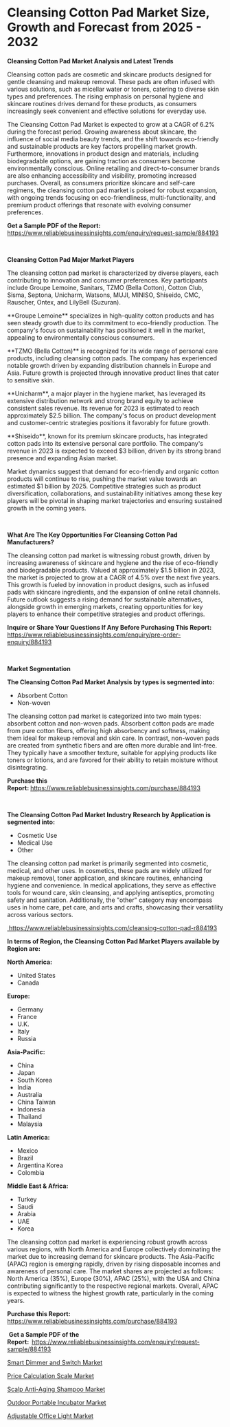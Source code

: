 <p><h1>Cleansing Cotton Pad Market Size, Growth and Forecast from 2025 - 2032</h1></p><p><strong>Cleansing Cotton Pad Market Analysis and Latest Trends</strong></p>
<p><p>Cleansing cotton pads are cosmetic and skincare products designed for gentle cleansing and makeup removal. These pads are often infused with various solutions, such as micellar water or toners, catering to diverse skin types and preferences. The rising emphasis on personal hygiene and skincare routines drives demand for these products, as consumers increasingly seek convenient and effective solutions for everyday use.</p><p>The Cleansing Cotton Pad Market is expected to grow at a CAGR of 6.2% during the forecast period. Growing awareness about skincare, the influence of social media beauty trends, and the shift towards eco-friendly and sustainable products are key factors propelling market growth. Furthermore, innovations in product design and materials, including biodegradable options, are gaining traction as consumers become environmentally conscious. Online retailing and direct-to-consumer brands are also enhancing accessibility and visibility, promoting increased purchases. Overall, as consumers prioritize skincare and self-care regimens, the cleansing cotton pad market is poised for robust expansion, with ongoing trends focusing on eco-friendliness, multi-functionality, and premium product offerings that resonate with evolving consumer preferences.</p></p>
<p><strong>Get a Sample PDF of the Report:&nbsp;</strong> <a href="https://www.reliablebusinessinsights.com/enquiry/request-sample/884193?utm_campaign=75&utm_medium=2&utm_source=Github&utm_content=ia&utm_term=05042025&utm_id=cleansing-cotton-pad">https://www.reliablebusinessinsights.com/enquiry/request-sample/884193</a></p>
<p>&nbsp;</p>
<p><strong>Cleansing Cotton Pad Major Market Players</strong></p>
<p><p>The cleansing cotton pad market is characterized by diverse players, each contributing to innovation and consumer preferences. Key participants include Groupe Lemoine, Sanitars, TZMO (Bella Cotton), Cotton Club, Sisma, Septona, Unicharm, Watsons, MUJI, MINISO, Shiseido, CMC, Rauscher, Ontex, and LilyBell (Suzuran).</p><p>**Groupe Lemoine** specializes in high-quality cotton products and has seen steady growth due to its commitment to eco-friendly production. The company's focus on sustainability has positioned it well in the market, appealing to environmentally conscious consumers.</p><p>**TZMO (Bella Cotton)** is recognized for its wide range of personal care products, including cleansing cotton pads. The company has experienced notable growth driven by expanding distribution channels in Europe and Asia. Future growth is projected through innovative product lines that cater to sensitive skin.</p><p>**Unicharm**, a major player in the hygiene market, has leveraged its extensive distribution network and strong brand equity to achieve consistent sales revenue. Its revenue for 2023 is estimated to reach approximately $2.5 billion. The company's focus on product development and customer-centric strategies positions it favorably for future growth.</p><p>**Shiseido**, known for its premium skincare products, has integrated cotton pads into its extensive personal care portfolio. The company's revenue in 2023 is expected to exceed $3 billion, driven by its strong brand presence and expanding Asian market.</p><p>Market dynamics suggest that demand for eco-friendly and organic cotton products will continue to rise, pushing the market value towards an estimated $1 billion by 2025. Competitive strategies such as product diversification, collaborations, and sustainability initiatives among these key players will be pivotal in shaping market trajectories and ensuring sustained growth in the coming years.</p></p>
<p>&nbsp;</p>
<p><strong>What Are The Key Opportunities For Cleansing Cotton Pad Manufacturers?</strong></p>
<p><p>The cleansing cotton pad market is witnessing robust growth, driven by increasing awareness of skincare and hygiene and the rise of eco-friendly and biodegradable products. Valued at approximately $1.5 billion in 2023, the market is projected to grow at a CAGR of 4.5% over the next five years. This growth is fueled by innovation in product designs, such as infused pads with skincare ingredients, and the expansion of online retail channels. Future outlook suggests a rising demand for sustainable alternatives, alongside growth in emerging markets, creating opportunities for key players to enhance their competitive strategies and product offerings.</p></p>
<p><strong>Inquire or Share Your Questions If Any Before Purchasing This Report:</strong> <a href="https://www.reliablebusinessinsights.com/enquiry/pre-order-enquiry/884193?utm_campaign=75&utm_medium=2&utm_source=Github&utm_content=ia&utm_term=05042025&utm_id=cleansing-cotton-pad">https://www.reliablebusinessinsights.com/enquiry/pre-order-enquiry/884193</a></p>
<p>&nbsp;</p>
<p><strong>Market Segmentation</strong></p>
<p><strong>The Cleansing Cotton Pad Market Analysis by types is segmented into:</strong></p>
<p><ul><li>Absorbent Cotton</li><li>Non-woven</li></ul></p>
<p><p>The cleansing cotton pad market is categorized into two main types: absorbent cotton and non-woven pads. Absorbent cotton pads are made from pure cotton fibers, offering high absorbency and softness, making them ideal for makeup removal and skin care. In contrast, non-woven pads are created from synthetic fibers and are often more durable and lint-free. They typically have a smoother texture, suitable for applying products like toners or lotions, and are favored for their ability to retain moisture without disintegrating.</p></p>
<p><strong>Purchase this Report:&nbsp;</strong><a href="https://www.reliablebusinessinsights.com/purchase/884193?utm_campaign=75&utm_medium=2&utm_source=Github&utm_content=ia&utm_term=05042025&utm_id=cleansing-cotton-pad">https://www.reliablebusinessinsights.com/purchase/884193</a></p>
<p>&nbsp;</p>
<p><strong>The Cleansing Cotton Pad Market Industry Research by Application is segmented into:</strong></p>
<p><ul><li>Cosmetic Use</li><li>Medical Use</li><li>Other</li></ul></p>
<p><p>The cleansing cotton pad market is primarily segmented into cosmetic, medical, and other uses. In cosmetics, these pads are widely utilized for makeup removal, toner application, and skincare routines, enhancing hygiene and convenience. In medical applications, they serve as effective tools for wound care, skin cleansing, and applying antiseptics, promoting safety and sanitation. Additionally, the "other" category may encompass uses in home care, pet care, and arts and crafts, showcasing their versatility across various sectors.</p></p>
<p><a href="https://www.reliablebusinessinsights.com/cleansing-cotton-pad-r884193?utm_campaign=75&utm_medium=2&utm_source=Github&utm_content=ia&utm_term=05042025&utm_id=cleansing-cotton-pad">&nbsp;https://www.reliablebusinessinsights.com/cleansing-cotton-pad-r884193</a></p>
<p><strong>In terms of Region, the Cleansing Cotton Pad Market Players available by Region are:</strong></p>
<p>
    <p> <strong> North America: </strong>
        <ul>
            <li>United States</li>
            <li>Canada</li>
        </ul>
        </p> 
    <p> <strong> Europe: </strong>
        <ul>
            <li>Germany</li>
            <li>France</li>
            <li>U.K.</li>
            <li>Italy</li>
            <li>Russia</li>
        </ul>
        </p> 
    <p> <strong> Asia-Pacific: </strong>
        <ul>
            <li>China</li>
            <li>Japan</li>
            <li>South Korea</li>
            <li>India</li>
            <li>Australia</li>
            <li>China Taiwan</li>
            <li>Indonesia</li>
            <li>Thailand</li>
            <li>Malaysia</li>
        </ul>
        </p> 
    <p> <strong> Latin America: </strong>
        <ul>
            <li>Mexico</li>
            <li>Brazil</li>
            <li>Argentina Korea</li>
            <li>Colombia</li>
        </ul>
        </p> 
    <p> <strong> Middle East & Africa: </strong>
        <ul>
            <li>Turkey</li>
            <li>Saudi</li>
            <li>Arabia</li>
            <li>UAE</li>
            <li>Korea</li>
        </ul>
    </p>
    </p>
<p><p>The cleansing cotton pad market is experiencing robust growth across various regions, with North America and Europe collectively dominating the market due to increasing demand for skincare products. The Asia-Pacific (APAC) region is emerging rapidly, driven by rising disposable incomes and awareness of personal care. The market shares are projected as follows: North America (35%), Europe (30%), APAC (25%), with the USA and China contributing significantly to the respective regional markets. Overall, APAC is expected to witness the highest growth rate, particularly in the coming years.</p></p>
<p><strong>Purchase this Report: </strong><a href="https://www.reliablebusinessinsights.com/purchase/884193?utm_campaign=75&utm_medium=2&utm_source=Github&utm_content=ia&utm_term=05042025&utm_id=cleansing-cotton-pad">https://www.reliablebusinessinsights.com/purchase/884193</a></p>
<p>&nbsp;<strong>Get a Sample PDF of the Report:&nbsp;&nbsp;</strong><a href="https://www.reliablebusinessinsights.com/enquiry/request-sample/884193?utm_campaign=75&utm_medium=2&utm_source=Github&utm_content=ia&utm_term=05042025&utm_id=cleansing-cotton-pad">https://www.reliablebusinessinsights.com/enquiry/request-sample/884193</a></p>
<p><strong></strong></p>
<p><p><a href="https://github.com/handyiongikg/Market-Research-Report-List-1/blob/main/smart-dimmer-and-switch-market.md?utm_campaign=75&utm_medium=2&utm_source=Github&utm_content=ia&utm_term=05042025&utm_id=cleansing-cotton-pad">Smart Dimmer and Switch Market</a></p><p><a href="https://github.com/budenhanelfc/Market-Research-Report-List-1/blob/main/price-calculation-scale-market.md?utm_campaign=75&utm_medium=2&utm_source=Github&utm_content=ia&utm_term=05042025&utm_id=cleansing-cotton-pad">Price Calculation Scale Market</a></p><p><a href="https://github.com/ebalabenoot/Market-Research-Report-List-1/blob/main/scalp-anti-aging-shampoo-market.md?utm_campaign=75&utm_medium=2&utm_source=Github&utm_content=ia&utm_term=05042025&utm_id=cleansing-cotton-pad">Scalp Anti-Aging Shampoo Market</a></p><p><a href="https://github.com/cwasicioaie/Market-Research-Report-List-1/blob/main/outdoor-portable-incubator-market.md?utm_campaign=75&utm_medium=2&utm_source=Github&utm_content=ia&utm_term=05042025&utm_id=cleansing-cotton-pad">Outdoor Portable Incubator Market</a></p><p><a href="https://github.com/nellygussisy/Market-Research-Report-List-1/blob/main/adjustable-office-light-market.md?utm_campaign=75&utm_medium=2&utm_source=Github&utm_content=ia&utm_term=05042025&utm_id=cleansing-cotton-pad">Adjustable Office Light Market</a></p></p>